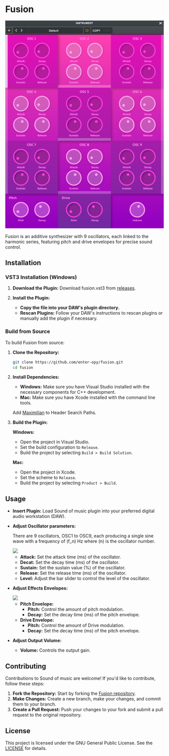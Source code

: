 <h1>Fusion</h2>

<img src="res/Screenshot.png" width="600">

<br>

<p>
    Fusion is an additive synthesizer with 9 oscillators, each linked to the harmonic series, featuring pitch and drive envelopes for precise sound control.
</p>

## Installation
### VST3 Installation (Windows)

1. **Download the Plugin:** Download fusion.vst3 from [releases](https://github.com/enter-opy/fusion/releases).

2. **Install the Plugin:**
   - **Copy the file into your DAW's plugin directory.**
   - **Rescan Plugins:** Follow your DAW's instructions to rescan plugins or manually add the plugin if necessary.

### Build from Source
To build Fusion from source:

1. **Clone the Repository:**
   ```bash
   git clone https://github.com/enter-opy/fusion.git
   cd fusion
2. **Install Dependencies:**
   - **Windows:** Make sure you have Visual Studio installed with the necessary components for C++ development.
   - **Mac:** Make sure you have Xcode installed with the command line tools.

   Add [Maximilian](https://github.com/enter-opy/fusion/tree/main/Maximilian) to Header Search Paths.
3. **Build the Plugin:**

   **Windows:**
   - Open the project in Visual Studio.
   - Set the build configuration to `Release`.
   - Build the project by selecting `Build > Build Solution`.

   **Mac:**
   - Open the project in Xcode.
   - Set the scheme to `Release`.
   - Build the project by selecting `Product > Build`.
## Usage
- **Insert Plugin:** Load Sound of music plugin into your preferred digital audio workstation (DAW).
- **Adjust Oscillator parameters:**

    There are 9 oscillators, OSC1 to OSC9, each producing a single sine wave with a frequency of \(f_n\) Hz where \(n\) is the oscillator number.

   <img src="res/Osc.png" width="175">

   - **Attack:** Set the attack time (ms) of the oscillator.
   - **Decat:** Set the decay time (ms) of the oscillator.
   - **Sustain:** Set the sustain value (%) of the oscillator.
   - **Release:** Set the release time (ms) of the oscillator.
   - **Level:** Adjust the bar slider to control the level of the oscillator.

- **Adjust Effects Envelopes:**

   <img src="res/Env.png" width="500">

   - **Pitch Envelope:**
      - **Pitch:** Control the amount of pitch modulation.
      - **Decay:** Set the decay time (ms) of the pitch envelope.
   - **Drive Envelope:**
      - **Pitch:** Control the amount of Drive modulation.
      - **Decay:** Set the decay time (ms) of the pitch envelope.
- **Adjust Output Volume:**
  - **Volume:** Controls the output gain.

## Contributing
Contributions to Sound of music are welcome! If you'd like to contribute, follow these steps:
1. **Fork the Repository:** Start by forking the [Fusion repository](https://github.com/enter-opy/fusion).
2. **Make Changes:** Create a new branch, make your changes, and commit them to your branch.
3. **Create a Pull Request:** Push your changes to your fork and submit a pull request to the original repository.
## License
This project is licensed under the GNU General Public License. See the [LICENSE](https://github.com/enter-opy/fusion/blob/main/LICENSE) for details.
